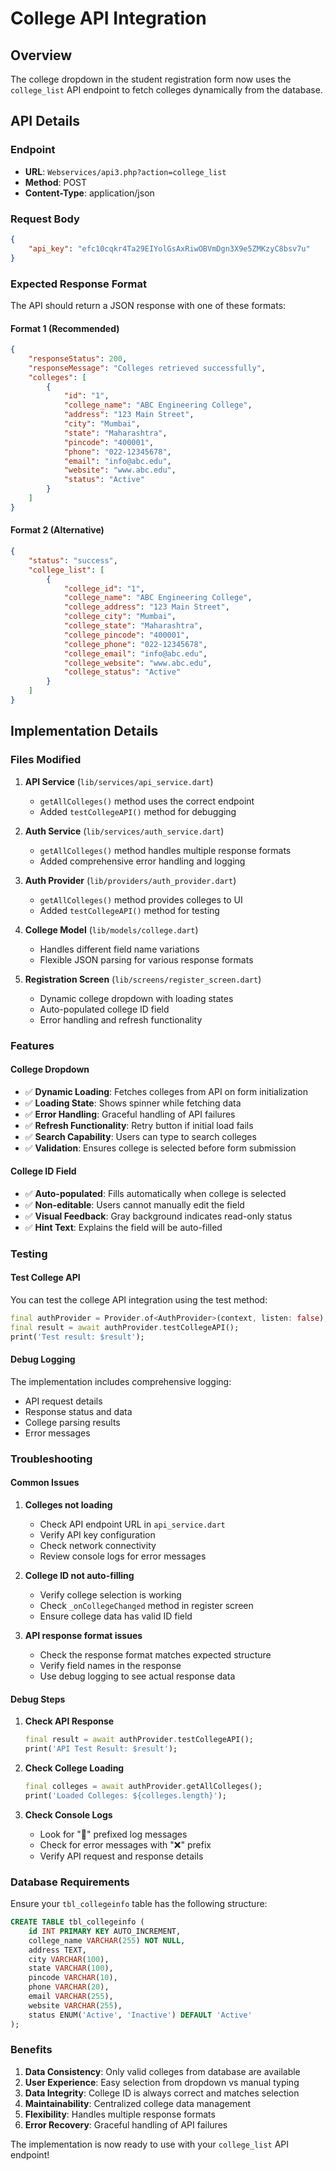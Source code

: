 # College API Integration

## Overview
The college dropdown in the student registration form now uses the `college_list` API endpoint to fetch colleges dynamically from the database.

## API Details

### Endpoint
- **URL**: `Webservices/api3.php?action=college_list`
- **Method**: POST
- **Content-Type**: application/json

### Request Body
```json
{
    "api_key": "efc10cqkr4Ta29EIYolGsAxRiwOBVmDgn3X9e5ZMKzyC8bsv7u"
}
```

### Expected Response Format
The API should return a JSON response with one of these formats:

#### Format 1 (Recommended)
```json
{
    "responseStatus": 200,
    "responseMessage": "Colleges retrieved successfully",
    "colleges": [
        {
            "id": "1",
            "college_name": "ABC Engineering College",
            "address": "123 Main Street",
            "city": "Mumbai",
            "state": "Maharashtra",
            "pincode": "400001",
            "phone": "022-12345678",
            "email": "info@abc.edu",
            "website": "www.abc.edu",
            "status": "Active"
        }
    ]
}
```

#### Format 2 (Alternative)
```json
{
    "status": "success",
    "college_list": [
        {
            "college_id": "1",
            "college_name": "ABC Engineering College",
            "college_address": "123 Main Street",
            "college_city": "Mumbai",
            "college_state": "Maharashtra",
            "college_pincode": "400001",
            "college_phone": "022-12345678",
            "college_email": "info@abc.edu",
            "college_website": "www.abc.edu",
            "college_status": "Active"
        }
    ]
}
```

## Implementation Details

### Files Modified

1. **API Service** (`lib/services/api_service.dart`)
   - `getAllColleges()` method uses the correct endpoint
   - Added `testCollegeAPI()` method for debugging

2. **Auth Service** (`lib/services/auth_service.dart`)
   - `getAllColleges()` method handles multiple response formats
   - Added comprehensive error handling and logging

3. **Auth Provider** (`lib/providers/auth_provider.dart`)
   - `getAllColleges()` method provides colleges to UI
   - Added `testCollegeAPI()` method for testing

4. **College Model** (`lib/models/college.dart`)
   - Handles different field name variations
   - Flexible JSON parsing for various response formats

5. **Registration Screen** (`lib/screens/register_screen.dart`)
   - Dynamic college dropdown with loading states
   - Auto-populated college ID field
   - Error handling and refresh functionality

### Features

#### College Dropdown
- ✅ **Dynamic Loading**: Fetches colleges from API on form initialization
- ✅ **Loading State**: Shows spinner while fetching data
- ✅ **Error Handling**: Graceful handling of API failures
- ✅ **Refresh Functionality**: Retry button if initial load fails
- ✅ **Search Capability**: Users can type to search colleges
- ✅ **Validation**: Ensures college is selected before form submission

#### College ID Field
- ✅ **Auto-populated**: Fills automatically when college is selected
- ✅ **Non-editable**: Users cannot manually edit the field
- ✅ **Visual Feedback**: Gray background indicates read-only status
- ✅ **Hint Text**: Explains the field will be auto-filled

### Testing

#### Test College API
You can test the college API integration using the test method:

```dart
final authProvider = Provider.of<AuthProvider>(context, listen: false);
final result = await authProvider.testCollegeAPI();
print('Test result: $result');
```

#### Debug Logging
The implementation includes comprehensive logging:
- API request details
- Response status and data
- College parsing results
- Error messages

### Troubleshooting

#### Common Issues

1. **Colleges not loading**
   - Check API endpoint URL in `api_service.dart`
   - Verify API key configuration
   - Check network connectivity
   - Review console logs for error messages

2. **College ID not auto-filling**
   - Verify college selection is working
   - Check `_onCollegeChanged` method in register screen
   - Ensure college data has valid ID field

3. **API response format issues**
   - Check the response format matches expected structure
   - Verify field names in the response
   - Use debug logging to see actual response data

#### Debug Steps

1. **Check API Response**
   ```dart
   final result = await authProvider.testCollegeAPI();
   print('API Test Result: $result');
   ```

2. **Check College Loading**
   ```dart
   final colleges = await authProvider.getAllColleges();
   print('Loaded Colleges: ${colleges.length}');
   ```

3. **Check Console Logs**
   - Look for "🏫" prefixed log messages
   - Check for error messages with "❌" prefix
   - Verify API request and response details

### Database Requirements

Ensure your `tbl_collegeinfo` table has the following structure:

```sql
CREATE TABLE tbl_collegeinfo (
    id INT PRIMARY KEY AUTO_INCREMENT,
    college_name VARCHAR(255) NOT NULL,
    address TEXT,
    city VARCHAR(100),
    state VARCHAR(100),
    pincode VARCHAR(10),
    phone VARCHAR(20),
    email VARCHAR(255),
    website VARCHAR(255),
    status ENUM('Active', 'Inactive') DEFAULT 'Active'
);
```

### Benefits

1. **Data Consistency**: Only valid colleges from database are available
2. **User Experience**: Easy selection from dropdown vs manual typing
3. **Data Integrity**: College ID is always correct and matches selection
4. **Maintainability**: Centralized college data management
5. **Flexibility**: Handles multiple response formats
6. **Error Recovery**: Graceful handling of API failures

The implementation is now ready to use with your `college_list` API endpoint! 
